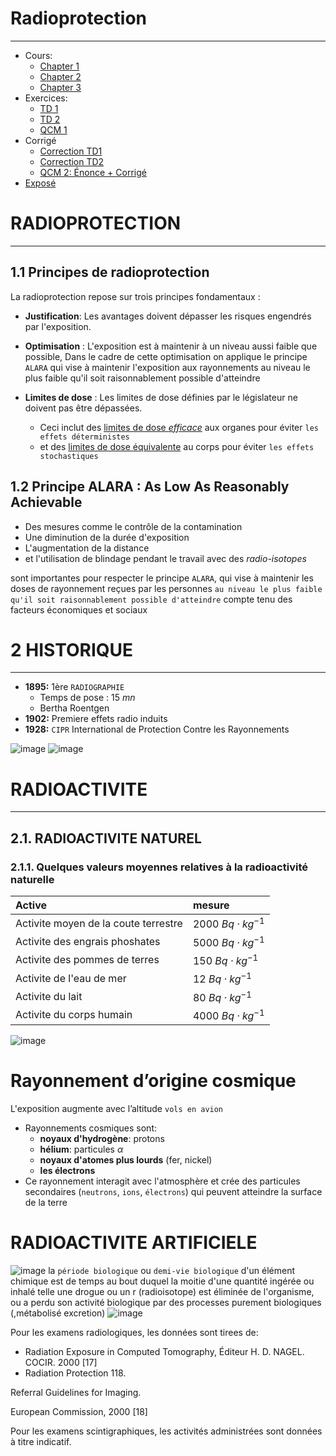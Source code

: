# Radioprotection
-----------------
- Cours:
    - [Chapter 1](./chapter_1.md)
    - [Chapter 2](./chapter_2.md)
    - [Chapter 3](./chapter_3.md)
- Exercices:
    - [TD 1](./td1.md)
    - [TD 2](./td2.md)
    - [QCM 1](./qcm1.md)
- Corrigé
    - [Correction TD1](./td1-cor.md)
    - [Correction TD2](./td2-cor.md)
    - [QCM 2: Énonce + Corrigé](./qcm2.md)
- [Exposé](./expose.md)

# RADIOPROTECTION
------------------

## 1.1 Principes de radioprotection 

La radioprotection repose sur trois principes fondamentaux : 
 - **Justification**: Les avantages doivent dépasser les risques engendrés 
 par l'exposition. 

 - **Optimisation** : L'exposition est à maintenir à un niveau aussi faible que possible, Dans le cadre de cette optimisation on applique le principe `ALARA` qui vise à maintenir l'exposition aux rayonnements au niveau le plus faible qu'il soit raisonnablement possible 
 d'atteindre 

 - **Limites de dose** : Les limites de dose définies par le législateur ne doivent pas être dépassées.   
     - Ceci inclut des <u>limites de dose *efficace*</u> aux organes pour éviter `les effets déterministes`  
     - et des <u>limites de dose équivalente</u> au corps pour éviter `les effets stochastiques` 

 ## 1.2 Principe ALARA : As Low As Reasonably Achievable 


 - Des mesures comme le contrôle de la contamination 
 - Une diminution de la durée d'exposition 
 - L'augmentation de la distance  
 - et l'utilisation de blindage pendant le travail avec des *radio-isotopes* 

 sont importantes pour respecter le principe `ALARA`, qui vise à maintenir les doses de rayonnement reçues par les personnes `au niveau le plus faible qu'il soit raisonnablement possible d'atteindre` compte tenu des facteurs économiques et sociaux 


 # 2 HISTORIQUE 
 ------------- 

 - **1895:** 1ère `RADIOGRAPHIE` 
     - Temps de pose : 15 $mn$ 
 	- Bertha Roentgen 
 - **1902:** Premiere effets radio induits 
 - **1928:** `CIPR` International de Protection Contre les Rayonnements 

 ![image](./images/2022_09_10_64c1a943a8bd11ba89f4g-02.jpg) 
 ![image](./images/2022_09_10_64c1a943a8bd11ba89f4g-02-1.jpg) 

 # RADIOACTIVITE 
 ------------------- 

## 2.1. RADIOACTIVITE NATUREL 
### 2.1.1. Quelques valeurs moyennes relatives à la radioactivité naturelle

| Active                               | mesure                  |
|:-------------------------------------| :-----------------------|
| Activite moyen de la coute terrestre | $2000 ~Bq\cdot kg^{-1}$ |
| Activite des engrais phoshates       | $5000 ~Bq\cdot kg^{-1}$ |
| Activite des pommes de terres       | $150 ~Bq\cdot kg^{-1}$  |
| Activite de l'eau de mer             | $12 ~Bq\cdot kg^{-1}$   |
| Activite du lait                     | $80 ~Bq\cdot kg^{-1}$   |
| Activite du corps humain             | $4000 ~Bq\cdot kg^{-1}$ |

 ![image](./images/2022_09_10_64c1a943a8bd11ba89f4g-03.jpg) 

 # Rayonnement d’origine cosmique

 L'exposition augmente avec l’altitude `vols en avion`
 - Rayonnements cosmiques sont:
     - **noyaux d'hydrogène**: protons
     - **hélium**: particules $\alpha$
     - **noyaux d'atomes plus lourds** (fer, nickel)
     - **les électrons**
 - Ce rayonnement interagit avec l'atmosphère et crée des particules secondaires (`neutrons`, `ions`, `électrons`) qui peuvent atteindre la surface de la terre 

 # RADIOACTIVITE ARTIFICIELE 

 ![image](./images/2022_09_10_64c1a943a8bd11ba89f4g-04.jpg) 
 la `période biologique` ou `demi-vie biologique` d'un élément chimique est de temps au bout duquel la moitie d'une quantité ingérée ou inhalé telle une drogue ou un r (radioisotope) est éliminée de l'organisme, ou a perdu son activité biologique par des processes purement biologiques (,métabolisé excretion)
 ![image](./images/2022_09_10_64c1a943a8bd11ba89f4g-05.jpg) 

 Pour les examens radiologiques, les données sont tirees de: 

 - Radiation Exposure in Computed Tomography, Éditeur H. D. NAGEL. COCIR. 2000 [17] 
 - Radiation Protection 118.

Referral Guidelines for Imaging.

European Commission, 2000 [18] 

 Pour les examens scintigraphiques, les activités administrées sont données à titre indicatif. 
